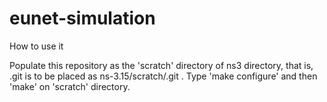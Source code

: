eunet-simulation
================
How to use it

Populate this repository as the 'scratch' directory of ns3 directory,
that is, .git is to be placed as ns-3.15/scratch/.git .
Type 'make configure' and then 'make' on 'scratch' directory.

